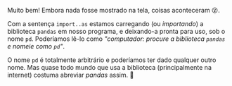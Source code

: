 Muito bem! Embora nada fosse mostrado na tela, coisas aconteceram 😮.

Com a sentença `import..as` estamos carregando (ou _importando_) a biblioteca `pandas` em nosso programa, e deixando-a pronta para uso, sob o nome `pd`. Poderíamos lê-lo como _"computador: procure a biblioteca `pandas` e nomeie como `pd`"_.

O nome `pd` é totalmente arbitrário e poderíamos ter dado qualquer outro nome. Mas quase todo mundo que usa a biblioteca (principalmente na internet) costuma abreviar _pandas_ assim. 🤷
